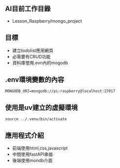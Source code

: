 ## AI目前工作目錄
- Lesson_Raspberry/mongo_project

## 目標
- 建立todolist應用網頁
- 必需要有CRUD功能
- 資料庫使用.evn內的mogodb

## .env環境變數的內容
```
MONGODB_URI=mongodb://pi:raspberry@localhost:27017
```

## 使用是uv建立的虛擬環境
```
source ../.venv/bin/activate
```

## 應用程式介紹
- 前端使用html,css,javascript
- 中間使用fastAPI串接
- 後端使用mondb介面
